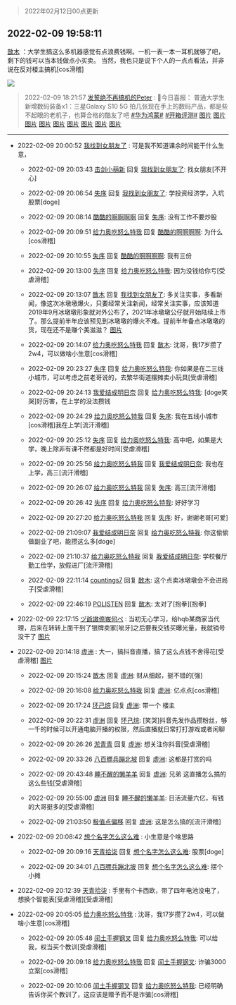 > 2022年02月12日00点更新
<link rel="stylesheet" href="https://cdn.jsdelivr.net/gh/taotie6/sampleJSON@main/css/photo_show.css">
<meta name="referrer" content="no-referrer" />


 ## 2022-02-09 19:58:11 

 [㪚木](https://www.coolapk.com/feed/33423482?shareKey=MjI0OTJmMmMzNGQwNjIwM2FkZjQ~) ：大学生搞这么多机器感觉有点浪费钱啊。一机一表一本一耳机就够了吧，剩下的钱可以当本钱做点小买卖。
当然，我也只是说下个人的一点点看法，并非说在反对楼主搞机[cos滑稽] 

<div class="album">
<img class="img-item" src="http://image.coolapk.com/feed/2022/0209/19/1081091_111d069d_7890_7732_691@180x122.gif" />
</div>

> 2022-02-09 18:21:57 
> [发誓绝不再搞机的Peter](https://www.coolapk.com/feed/33421033?shareKey=ZTc5YzcxNTE2Y2NlNjIwM2FkZjQ~) : 📱今日喜报： 普通大学生新增数码装备x1：三星Galaxy S10 5G 拍几张现在手上的数码产品，都是些不起眼的老机子，也算合格的酷友了吧 <a class="feed-link-tag" href="/t/华为鸿蒙?type=0">#华为鸿蒙#</a> <a class="feed-link-tag" href="/t/开箱评测?type=0">#开箱评测#</a> 
[图片](http://image.coolapk.com/feed/2022/0209/18/4030395_86dc7e33_2109_3641_336@3325x2494.jpeg)
[图片](http://image.coolapk.com/feed/2022/0209/18/4030395_795c76ff_2109_3649_242@2880x2880.jpeg)
[图片](http://image.coolapk.com/feed/2022/0209/18/4030395_5547bb72_2109_3651_699@3356x2471.jpeg)
[图片](http://image.coolapk.com/feed/2022/0209/18/4030395_a4f325c4_2109_3657_544@3344x2479.jpeg)
[图片](http://image.coolapk.com/feed/2022/0209/18/4030395_b74aa5bf_2109_3663_1@3325x2494.jpeg)
[图片](http://image.coolapk.com/feed/2022/0209/18/4030395_81086d5d_2109_3672_360@3325x2494.jpeg)
[图片](http://image.coolapk.com/feed/2022/0209/18/4030395_866b2f58_2109_3681_632@3325x2494.jpeg)
[图片](http://image.coolapk.com/feed/2022/0209/18/4030395_5008604d_2109_369_723@3299x2512.jpeg)
[图片](http://image.coolapk.com/feed/2022/0209/18/4030395_0ac25738_2109_3701_146@3325x2494.jpeg)

 ------- 

- 2022-02-09 20:00:52 [我找到女朋友了](uid=1648001) : 可是我不知道课余时间能干什么生意， 

    - 2022-02-09 20:03:43 [击剑小萌新](uid=3435660) 回复 [我找到女朋友了](uid=1648001): 找女朋友[不开心] 

    - 2022-02-09 20:06:54 [失序](uid=1009107) 回复 [我找到女朋友了](uid=1648001): 学投资经济学，入坑股票[doge] 

    - 2022-02-09 20:08:14 [酷酷的啊啊啊啊](uid=1940860) 回复 [失序](uid=1009107): 没有工作不要炒股 

    - 2022-02-09 20:09:51 [给力奥吃怒么特我](uid=3878354) 回复 [酷酷的啊啊啊啊](uid=1940860): 为什么[cos滑稽] 

    - 2022-02-09 20:10:55 [失序](uid=1009107) 回复 [酷酷的啊啊啊啊](uid=1940860): 我有三份 

    - 2022-02-09 20:13:00 [失序](uid=1009107) 回复 [给力奥吃怒么特我](uid=3878354): 因为没钱给你亏[受虐滑稽] 

    - 2022-02-09 20:13:07 [㪚木](uid=1081091) 回复 [我找到女朋友了](uid=1648001): 多关注实事，多看新闻，像这次冰墩墩爆火，只要经常关注新闻，经常关注实事，应该知道2019年9月冰墩墩形象就对外公布了，2021年冰墩墩公仔就开始陆续上市了。那么提前半年应该预见到冰墩墩的爆火不难。提前半年备点冰墩墩的货，现在还不是赚个美滋滋？ [图片](http://image.coolapk.com/feed/2022/0209/20/1081091_fb2cc295_8786_6537_271@1440x2249.jpeg)

    - 2022-02-09 20:14:07 [给力奥吃怒么特我](uid=3878354) 回复 [㪚木](uid=1081091): 沈哥，我17岁攒了2w4，可以做啥小生意[cos滑稽] 

    - 2022-02-09 20:23:27 [失序](uid=1009107) 回复 [给力奥吃怒么特我](uid=3878354): 你如果是在二三线小城市，可以考虑之前老哥说的，去繁华街道摆摊卖小玩具[受虐滑稽] 

    - 2022-02-09 20:24:13 [我爱结成明日奈](uid=1772977) 回复 [给力奥吃怒么特我](uid=3878354): [doge笑哭]好厉害，在上学的没法攒钱 

    - 2022-02-09 20:24:29 [给力奥吃怒么特我](uid=3878354) 回复 [失序](uid=1009107): 我在五线小城市[cos滑稽]我在上学[流汗滑稽] 

    - 2022-02-09 20:25:12 [失序](uid=1009107) 回复 [给力奥吃怒么特我](uid=3878354): 高中吧，如果是大学，晚上除非有课不然都是好时间[受虐滑稽] 

    - 2022-02-09 20:25:56 [给力奥吃怒么特我](uid=3878354) 回复 [我爱结成明日奈](uid=1772977): 我也在上学，高三[流汗滑稽] 

    - 2022-02-09 20:26:07 [给力奥吃怒么特我](uid=3878354) 回复 [失序](uid=1009107): 高三[流汗滑稽] 

    - 2022-02-09 20:26:42 [失序](uid=1009107) 回复 [给力奥吃怒么特我](uid=3878354): 好好学习 

    - 2022-02-09 20:27:20 [给力奥吃怒么特我](uid=3878354) 回复 [失序](uid=1009107): 好，谢谢老哥[可爱] 

    - 2022-02-09 21:09:07 [我爱结成明日奈](uid=1772977) 回复 [给力奥吃怒么特我](uid=3878354): 你这偷偷做副业了吧，能攒这么多[doge] 

    - 2022-02-09 21:10:37 [给力奥吃怒么特我](uid=3878354) 回复 [我爱结成明日奈](uid=1772977): 学校餐厅勤工俭学，放假进厂[流汗滑稽] 

    - 2022-02-09 22:11:14 [countings7](uid=4259157) 回复 [㪚木](uid=1081091): 这个点卖冰墩墩会不会进局子[受虐滑稽] 

    - 2022-02-09 22:46:19 [POLISTEN](uid=3283623) 回复 [㪚木](uid=1081091): 太对了[抱拳][抱拳] 

- 2022-02-09 22:17:15 [ヅ爺謸倷峩何ぺ](uid=11968954) : 当初无心学习，给hqb某商家当代理，后来在转转上面干到了银牌卖家[呲牙]之后要我交钱买曝光量，我就销号没干了 [图片](http://image.coolapk.com/feed/2022/0209/22/11968954_e7042b87_6234_756_10@1080x2400.jpeg)

- 2022-02-09 20:14:18 [虚洲](uid=825485) : 大一，搞抖音直播，搞了这么点钱不舍得花[受虐滑稽] [图片](http://image.coolapk.com/feed/2022/0209/20/825485_48137265_8857_625_397@1080x2340.jpeg)

    - 2022-02-09 20:15:24 [㪚木](uid=1081091) 回复 [虚洲](uid=825485): 财从细起，挺不错的[强] 

    - 2022-02-09 20:16:08 [给力奥吃怒么特我](uid=3878354) 回复 [虚洲](uid=825485): 亿点点[cos滑稽] 

    - 2022-02-09 20:17:24 [环己烷](uid=181632) 回复 [虚洲](uid=825485): 带一个 楼主 

    - 2022-02-09 20:22:31 [虚洲](uid=825485) 回复 [环己烷](uid=181632): [笑哭]抖音先发作品攒粉丝，够一千的时候可以开通电脑开播的权限，然后直播就日常打打游戏或者闲聊 

    - 2022-02-09 20:26:26 [淤青青](uid=2285769) 回复 [虚洲](uid=825485): 想关注你抖音[受虐滑稽] 

    - 2022-02-09 20:33:26 [八百膘兵蹦北坡](uid=1105274) 回复 [虚洲](uid=825485): 这都是打赏的吗 

    - 2022-02-09 20:43:48 [睡不醒的懒羊羊](uid=4242505) 回复 [虚洲](uid=825485): 兄弟 这直播怎么搞的这么些钱[受虐滑稽] 

    - 2022-02-09 20:55:00 [虚洲](uid=825485) 回复 [睡不醒的懒羊羊](uid=4242505): 日活流量六亿，有钱的大哥挺多的[受虐滑稽] 

    - 2022-02-09 21:03:50 [极值点偏移](uid=17877853) 回复 [虚洲](uid=825485): 这是怎么搞的[流汗滑稽] 

- 2022-02-09 20:08:42 [想个名字怎么这么难](uid=4162231) : 小生意是个啥思路 

    - 2022-02-09 20:09:16 [天青拾柒](uid=2874164) 回复 [想个名字怎么这么难](uid=4162231): 股票[doge] 

    - 2022-02-09 20:34:01 [八百膘兵蹦北坡](uid=1105274) 回复 [想个名字怎么这么难](uid=4162231): 摆个小摊 

- 2022-02-09 20:12:39 [天青拾柒](uid=2874164) : 手里有个卡西欧，带了四年电池没电了，想换个智能表[受虐滑稽][受虐滑稽] 

- 2022-02-09 20:05:05 [给力奥吃怒么特我](uid=3878354) : 沈哥，我17岁攒了2w4，可以做啥小生意[cos滑稽] 

    - 2022-02-09 20:05:48 [闰土手握钢叉](uid=3177928) 回复 [给力奥吃怒么特我](uid=3878354): 可以给我，权当买个教训[受虐滑稽] 

    - 2022-02-09 20:09:18 [给力奥吃怒么特我](uid=3878354) 回复 [闰土手握钢叉](uid=3177928): 诈骗3000立案[cos滑稽] 

    - 2022-02-09 20:10:06 [闰土手握钢叉](uid=3177928) 回复 [给力奥吃怒么特我](uid=3878354): 已经明确告诉你买个教训了，这应该是赠予而不是诈骗[cos滑稽] 

